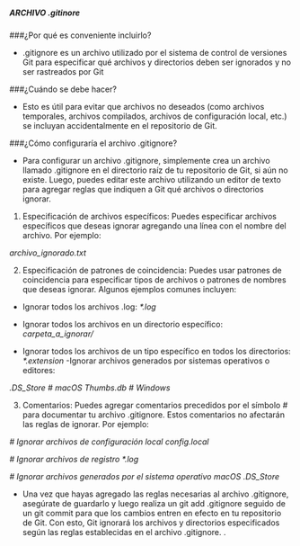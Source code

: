 ##### ARCHIVO .gitinore

###¿Por qué es conveniente incluirlo?

- .gitignore es un archivo utilizado por el sistema de control de versiones Git para especificar qué archivos y directorios deben ser ignorados y no ser rastreados por Git

###¿Cuándo se debe hacer?

- Esto es útil para evitar que archivos no deseados (como archivos temporales, archivos compilados, archivos de configuración local, etc.) se incluyan accidentalmente en el repositorio de Git.

###¿Cómo configuraría el archivo .gitignore?

- Para configurar un archivo .gitignore, simplemente crea un archivo llamado .gitignore en el directorio raíz de tu repositorio de Git, si aún no existe. Luego, puedes editar este archivo utilizando un editor de texto para agregar reglas que indiquen a Git qué archivos o directorios ignorar. 

1. Especificación de archivos específicos: Puedes especificar archivos específicos que deseas ignorar agregando una línea con el nombre del archivo. Por ejemplo:

_archivo_ignorado.txt_

2. Especificación de patrones de coincidencia: Puedes usar patrones de coincidencia para especificar tipos de archivos o patrones de nombres que deseas ignorar. Algunos ejemplos comunes incluyen:

- Ignorar todos los archivos .log:
_*.log_

- Ignorar todos los archivos en un directorio específico:
_carpeta_a_ignorar/_
- Ignorar todos los archivos de un tipo específico en todos los directorios:
_*.extension_
-Ignorar archivos generados por sistemas operativos o editores:

_.DS_Store   # macOS_
_Thumbs.db   # Windows_

3. Comentarios: Puedes agregar comentarios precedidos por el símbolo # para documentar tu archivo .gitignore. Estos comentarios no afectarán las reglas de ignorar. Por ejemplo:

_# Ignorar archivos de configuración local_
_config.local_

_# Ignorar archivos de registro_
_*.log_

_# Ignorar archivos generados por el sistema operativo macOS_
_.DS_Store_

- Una vez que hayas agregado las reglas necesarias al archivo .gitignore, asegúrate de guardarlo y luego realiza un git add .gitignore seguido de un git commit para que los cambios entren en efecto en tu repositorio de Git. Con esto, Git ignorará los archivos y directorios especificados según las reglas establecidas en el archivo .gitignore.
.
